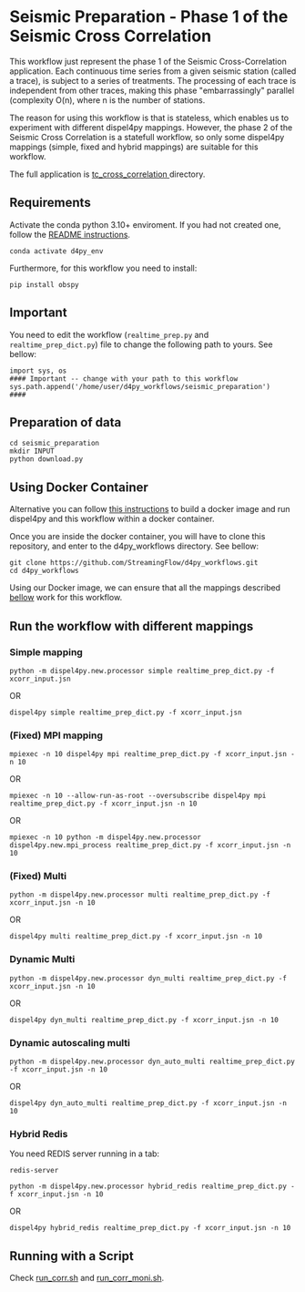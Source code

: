 # Seismic Preparation - Phase 1 of the Seismic Cross Correlation 

This workflow just represent the phase 1 of the Seismic Cross-Correlation application. Each continuous time series from a given seismic station (called a trace), is subject to a series of treatments. The processing of each trace is independent from other traces, making this phase "embarrassingly" parallel (complexity O(n), where n is the number of stations. 

The reason for using this workflow is that is stateless, which enables us to experiment with different dispel4py mappings. However, the phase 2 of the Seismic Cross Correlation is a statefull workflow, so only some dispel4py mappings (simple, fixed and hybrid mappings) are suitable for this workflow. 


The full application is [tc_cross_correlation ](https://github.com/StreamingFlow/d4py_workflows/tree/main/tc_cross_correlation) directory.


## Requirements

Activate the conda python 3.10+ enviroment. If you had not created one, follow the [README instructions](https://github.com/StreamingFlow/d4py/tree/main).

```
conda activate d4py_env
```

Furthermore, for this workflow you need to install:

```
pip install obspy
```

## Important

You need to edit the workflow (`realtime_prep.py` and `realtime_prep_dict.py`) file to change the following path to yours. See bellow:

```
import sys, os
#### Important -- change with your path to this workflow
sys.path.append('/home/user/d4py_workflows/seismic_preparation')
####
```

## Preparation of data

```shell
cd seismic_preparation
mkdir INPUT
python download.py
```

## Using Docker Container

Alternative you can follow [this instructions](https://github.com/StreamingFlow/d4py/tree/main#docker) to build a docker image and run dispel4py and this workflow within a docker container.

Once you are inside the docker container, you will have to clone this repository, and enter to the d4py_workflows directory. See bellow:
```
git clone https://github.com/StreamingFlow/d4py_workflows.git
cd d4py_workflows
```
Using our Docker  image, we can ensure that all the mappings described [bellow](https://github.com/StreamingFlow/d4py_workflows/tree/main/article_sentiment_analysis#run-the-workflow-with-different-mappings) work for this workflow.

## Run the workflow with different mappings

### Simple mapping

```shell
python -m dispel4py.new.processor simple realtime_prep_dict.py -f xcorr_input.jsn 
```
OR

```shell
dispel4py simple realtime_prep_dict.py -f xcorr_input.jsn 
```

### (Fixed) MPI mapping

```shell
mpiexec -n 10 dispel4py mpi realtime_prep_dict.py -f xcorr_input.jsn -n 10
```
OR

```shell
mpiexec -n 10 --allow-run-as-root --oversubscribe dispel4py mpi realtime_prep_dict.py -f xcorr_input.jsn -n 10
```

OR

```shell
mpiexec -n 10 python -m dispel4py.new.processor dispel4py.new.mpi_process realtime_prep_dict.py -f xcorr_input.jsn -n 10
```

### (Fixed) Multi

```shell
python -m dispel4py.new.processor multi realtime_prep_dict.py -f xcorr_input.jsn -n 10
```
OR

```shell
dispel4py multi realtime_prep_dict.py -f xcorr_input.jsn -n 10
```

### Dynamic Multi
```shell
python -m dispel4py.new.processor dyn_multi realtime_prep_dict.py -f xcorr_input.jsn -n 10
```
OR

```shell
dispel4py dyn_multi realtime_prep_dict.py -f xcorr_input.jsn -n 10 
```


### Dynamic autoscaling multi
```shell
python -m dispel4py.new.processor dyn_auto_multi realtime_prep_dict.py -f xcorr_input.jsn -n 10
```
OR

```shell
dispel4py dyn_auto_multi realtime_prep_dict.py -f xcorr_input.jsn -n 10 
```

### Hybrid Redis

You need REDIS server running in a tab:

```shell
redis-server
```


```shell
python -m dispel4py.new.processor hybrid_redis realtime_prep_dict.py -f xcorr_input.jsn -n 10
```

OR
```
dispel4py hybrid_redis realtime_prep_dict.py -f xcorr_input.jsn -n 10
```
## Running with a Script

Check [run_corr.sh](./run_corr.sh) and [run_corr_moni.sh](./run_corr_moni.sh).

